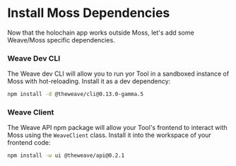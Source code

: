 # Install Moss Dependencies

Now that the holochain app works outside Moss, let's add some Weave/Moss specific dependencies.

### Weave Dev CLI

<!-- VERSION_REPLACE -->

The Weave dev CLI will allow you to run yor Tool in a sandboxed instance of Moss with hot-reloading. Install it as a dev dependency:

```bash
npm install -d @theweave/cli@0.13.0-gamma.5
```

### Weave Client

<!-- VERSION_REPLACE -->

The Weave API npm package will allow your Tool's frontend to interact with Moss using the `WeaveClient` class. Install it into the workspace of your frontend code:

```bash
npm install -w ui @theweave/api@0.2.1
```
